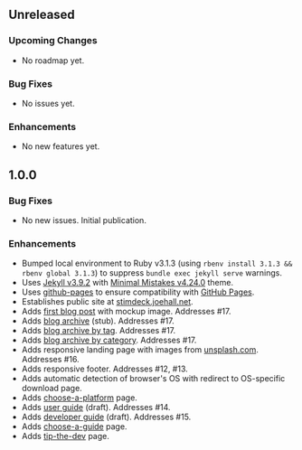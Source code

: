 ## Unreleased

### Upcoming Changes

- No roadmap yet.

### Bug Fixes

- No issues yet.

### Enhancements

- No new features yet.

## 1.0.0

### Bug Fixes

- No new issues. Initial publication.

### Enhancements

- Bumped local environment to Ruby v3.1.3 (using `rbenv install 3.1.3 && rbenv global 3.1.3`) to suppress `bundle exec jekyll serve` warnings.
- Uses [Jekyll v3.9.2](https://jekyllrb.com/) with [Minimal Mistakes v4.24.0](https://github.com/mmistakes/minimal-mistakes/) theme.
- Uses [github-pages](https://github.com/github/pages-gem) to ensure compatibility with [GitHub Pages](https://pages.github.com/).
- Establishes public site at [stimdeck.joehall.net](https://stimdeck.joehall.net/).
- Adds [first blog post](https://stimdeck.joehall.net/blog/news/2023/01/13/coming-soon/) with mockup image. Addresses #17.
- Adds [blog archive](https://stimdeck.joehall.net/blog/archive/) (stub). Addresses #17.
- Adds [blog archive by tag](https://stimdeck.joehall.net/blog/tags/). Addresses #17.
- Adds [blog archive by category](https://stimdeck.joehall.net/blog/categories/). Addresses #17.
- Adds responsive landing page with images from [unsplash.com](https://unsplash.com/). Addresses #16.
- Adds responsive footer. Addresses #12, #13.
- Adds automatic detection of browser's OS with redirect to OS-specific download page.
- Adds [choose-a-platform](https://stimdeck.joehall.net/docs/downloads/select/) page.
- Adds [user guide](https://stimdeck.joehall.net/docs/guides/user/) (draft). Addresses #14.
- Adds [developer guide](https://stimdeck.joehall.net/docs/guides/developer/) (draft). Addresses #15.
- Adds [choose-a-guide](https://stimdeck.joehall.net/docs/guides/select/) page.
- Adds [tip-the-dev](https://stimdeck.joehall.net/docs/tip-the-dev/) page.
